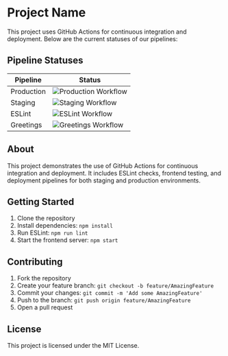 # Project Name

This project uses GitHub Actions for continuous integration and deployment. Below are the current statuses of our pipelines:

## Pipeline Statuses

| Pipeline | Status |
|----------|--------|
| Production | ![Production Workflow](https://github.com/Bhomesh/github-workflow/actions/workflows/prod.yml/badge.svg) |
| Staging | ![Staging Workflow](https://github.com/Bhomesh/github-workflow/actions/workflows/stage.yml/badge.svg) |
| ESLint | ![ESLint Workflow](https://github.com/Bhomesh/github-workflow/actions/workflows/eslint.yml/badge.svg) |
| Greetings | ![Greetings Workflow](https://github.com/Bhomesh/github-workflow/actions/workflows/greetings.yml/badge.svg) |

## About

This project demonstrates the use of GitHub Actions for continuous integration and deployment. It includes ESLint checks, frontend testing, and deployment pipelines for both staging and production environments.

## Getting Started

1. Clone the repository
2. Install dependencies: `npm install`
3. Run ESLint: `npm run lint`
4. Start the frontend server: `npm start`

## Contributing

1. Fork the repository
2. Create your feature branch: `git checkout -b feature/AmazingFeature`
3. Commit your changes: `git commit -m 'Add some AmazingFeature'`
4. Push to the branch: `git push origin feature/AmazingFeature`
5. Open a pull request

## License

This project is licensed under the MIT License.

